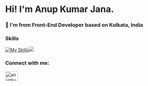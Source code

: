 <h1>Hi! I'm Anup Kumar Jana.</h1>
<h3>📍 I'm from Front-End Developer based on Kolkata, India</h3>

<h3 align="left">Skills</h3>
<p align="left">

[![My Skills](https://skillicons.dev/icons?i=html,css,js,react,scss,figma,express,nodejs,mysql,mongodb)](https://skillicons.dev)[![](https://skillicons.dev/icons?i=html,css,js,react,scss,figma,express,nodejs,mysql,mongodb)](https://skillicons.dev)
 </p>
<h3 align="left">Connect with me:</h3>
<p align="left">
<a href="https://linkedin.com/in/anupkumarjana" target="blank"><img align="center" src="https://raw.githubusercontent.com/rahuldkjain/github-profile-readme-generator/master/src/images/icons/Social/linked-in-alt.svg" alt="anupkumarjana" height="30" width="40" /></a>
</p>
